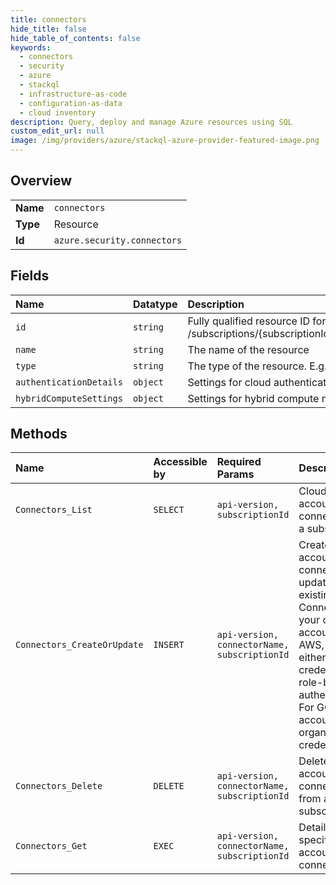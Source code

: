 ```yaml
---
title: connectors
hide_title: false
hide_table_of_contents: false
keywords:
  - connectors
  - security
  - azure    
  - stackql
  - infrastructure-as-code
  - configuration-as-data
  - cloud inventory
description: Query, deploy and manage Azure resources using SQL
custom_edit_url: null
image: /img/providers/azure/stackql-azure-provider-featured-image.png
---
```

  
    

## Overview
<table><tbody>
<tr><td><b>Name</b></td><td><code>connectors</code></td></tr>
<tr><td><b>Type</b></td><td>Resource</td></tr>
<tr><td><b>Id</b></td><td><code>azure.security.connectors</code></td></tr>
</tbody></table>

## Fields
| Name | Datatype | Description |
|:-----|:---------|:------------|
| `id` | `string` | Fully qualified resource ID for the resource. Ex - /subscriptions/&#123;subscriptionId&#125;/resourceGroups/&#123;resourceGroupName&#125;/providers/&#123;resourceProviderNamespace&#125;/&#123;resourceType&#125;/&#123;resourceName&#125; |
| `name` | `string` | The name of the resource |
| `type` | `string` | The type of the resource. E.g. "Microsoft.Compute/virtualMachines" or "Microsoft.Storage/storageAccounts" |
| `authenticationDetails` | `object` | Settings for cloud authentication management |
| `hybridComputeSettings` | `object` | Settings for hybrid compute management |
## Methods
| Name | Accessible by | Required Params | Description |
|:-----|:--------------|:----------------|:------------|
| `Connectors_List` | `SELECT` | `api-version, subscriptionId` | Cloud accounts connectors of a subscription |
| `Connectors_CreateOrUpdate` | `INSERT` | `api-version, connectorName, subscriptionId` | Create a cloud account connector or update an existing one. Connect to your cloud account. For AWS, use either account credentials or role-based authentication. For GCP, use account organization credentials. |
| `Connectors_Delete` | `DELETE` | `api-version, connectorName, subscriptionId` | Delete a cloud account connector from a subscription |
| `Connectors_Get` | `EXEC` | `api-version, connectorName, subscriptionId` | Details of a specific cloud account connector |
